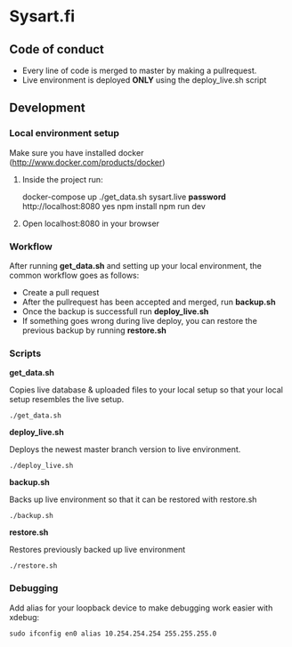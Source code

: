 # Sysart.fi

## Code of conduct
- Every line of code is merged to master by making a pullrequest.
- Live environment is deployed **ONLY** using the deploy_live.sh script

## Development

### Local environment setup
Make sure you have installed docker (http://www.docker.com/products/docker)

1. Inside the project run:

    docker-compose up
    ./get_data.sh sysart.live **password** http://localhost:8080 yes
    npm install
    npm run dev

2. Open localhost:8080 in your browser

### Workflow
After running **get_data.sh** and setting up your local environment, the common workflow goes as follows:

- Create a pull request
- After the pullrequest has been accepted and merged, run **backup.sh**
- Once the backup is successfull run **deploy_live.sh**
- If something goes wrong during live deploy, you can restore the previous backup by running **restore.sh**

### Scripts
**get_data.sh**

Copies live database & uploaded files to your local setup so that your local setup resembles the live setup.

    ./get_data.sh

**deploy_live.sh**

Deploys the newest master branch version to live environment.

    ./deploy_live.sh

**backup.sh**

Backs up live environment so that it can be restored with restore.sh

    ./backup.sh

**restore.sh**

Restores previously backed up live environment

    ./restore.sh

### Debugging

Add alias for your loopback device to make debugging work easier with xdebug:

    sudo ifconfig en0 alias 10.254.254.254 255.255.255.0
